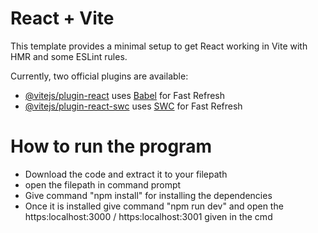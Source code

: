 # React + Vite

This template provides a minimal setup to get React working in Vite with HMR and some ESLint rules.

Currently, two official plugins are available:

- [@vitejs/plugin-react](https://github.com/vitejs/vite-plugin-react/blob/main/packages/plugin-react/README.md) uses [Babel](https://babeljs.io/) for Fast Refresh
- [@vitejs/plugin-react-swc](https://github.com/vitejs/vite-plugin-react-swc) uses [SWC](https://swc.rs/) for Fast Refresh
# How to run the program 
- Download the code and extract it to your filepath
- open the filepath in command prompt
- Give command "npm install" for installing the dependencies
- Once it is installed give command "npm run dev" and open the https:localhost:3000 / https:localhost:3001 given in the cmd 
